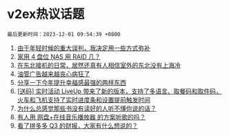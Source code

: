 # v2ex热议话题

`最后更新时间：2023-12-01 09:54:39 +0800`

1. [由于年轻时候的重大误判，我决定用一些方式弥补](https://www.v2ex.com/t/996449)
1. [家用 4 盘位 NAS 用 RAID 几？](https://www.v2ex.com/t/996537)
1. [在东北接机的日常，居然还真有人相信室外的东北没有上海冷](https://www.v2ex.com/t/996477)
1. [油管广告越来越丧心病狂了](https://www.v2ex.com/t/996479)
1. [分享一下今年提升幸福感最强的两样东西](https://www.v2ex.com/t/996539)
1. [[送码] 实时活动 LiveUp 带来了新的版本，支持了多语言、取餐码和取件码，火车和飞机支持了实时进度条和设置提前触发时间](https://www.v2ex.com/t/996445)
1. [为什么总感觉那些书没有读好的人听不懂你说的话？](https://www.v2ex.com/t/996654)
1. [有人用 网盘+在线音乐播放器 的方案听歌的吗？](https://www.v2ex.com/t/996444)
1. [看了拼多多 Q3 的财报，大家有什么想说的？](https://www.v2ex.com/t/996619)

